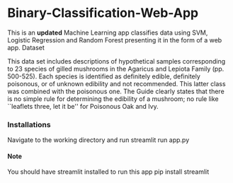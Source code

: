 # Binary-Classification-Web-App
This is an <strong>updated</strong> Machine Learning app classifies data using SVM, Logistic Regression and Random Forest presenting it in the form of a web app. 
Dataset

This data set includes descriptions of hypothetical samples corresponding to 23 species of gilled mushrooms in the Agaricus and Lepiota Family (pp. 500-525). Each species is identified as definitely edible, definitely poisonous, or of unknown edibility and not recommended. This latter class was combined with the poisonous one. The Guide clearly states that there is no simple rule for determining the edibility of a mushroom; no rule like ``leaflets three, let it be'' for Poisonous Oak and Ivy.

### Installations
Navigate to the working directory and run streamlit run app.py

#### Note
You should have streamlit installed to run this app pip install streamlit
